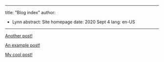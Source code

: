 
---
title: "Blog index"
author:
 - Lynn
abstract: Site homepage
date: 2020 Sept 4
lang: en-US
---

[Another post!](./posts/another_post.html)

[An example post!](./posts/example_post.html)

[My cool post!](./posts/my_cool_post.html)

